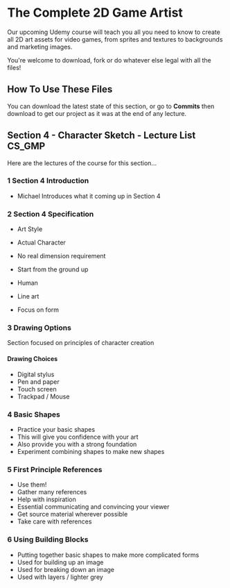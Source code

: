 
# The Complete 2D Game Artist
Our upcoming Udemy course will teach you all you need to know to create all 2D art assets for video games, from sprites and textures to backgrounds and marketing images.

You're welcome to download, fork or do whatever else legal with all the files!

## How To Use These Files
You can download the latest state of this section, or go to **Commits** then download to get our project as it was at the end of any lecture.

## Section 4 - Character Sketch - Lecture List CS_GMP
Here are the lectures of the course for this section...

### 1 Section 4 Introduction
+ Michael Introduces what it coming up in Section 4

### 2 Section 4 Specification
+ Art Style
+ Actual Character
+ No real dimension requirement

+ Start from the ground up
+ Human
+ Line art
+ Focus on form

### 3 Drawing Options
Section focused on principles of character creation

#### Drawing Choices
+ Digital stylus
+ Pen and paper
+ Touch screen
+ Trackpad / Mouse

### 4 Basic Shapes
+ Practice your basic shapes
+ This will give you confidence with your art
+ Also provide you with a strong foundation
+ Experiment combining shapes to make new shapes

### 5 First Principle References

+ Use them!
+ Gather many references
+ Help with inspiration
+ Essential communicating and convincing your viewer
+ Get source material wherever possible
+ Take care with references

### 6 Using Building Blocks
+ Putting together basic shapes to make more complicated forms
+ Used for building up an image
+ Used for breaking down an image
+ Used with layers / lighter grey
